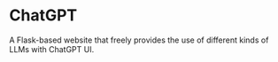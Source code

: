 # ChatGPT
A Flask-based website that freely provides the use of different kinds of LLMs with ChatGPT UI.
